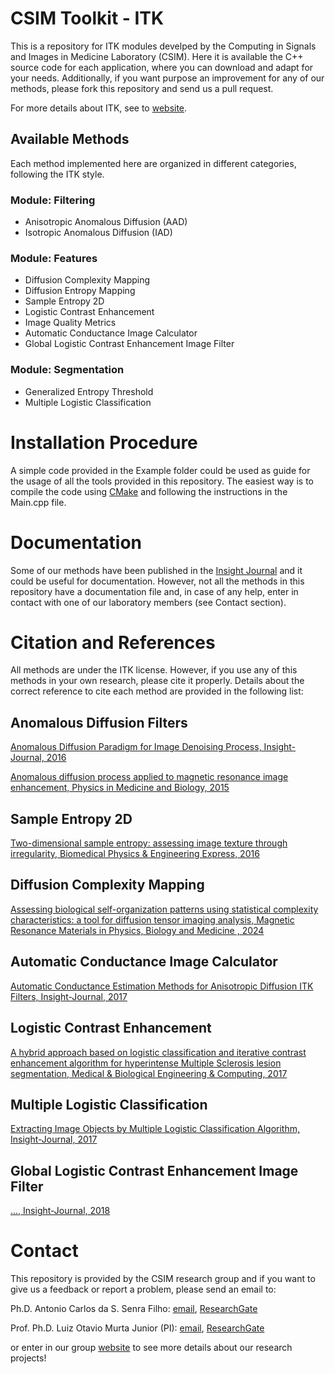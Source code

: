 # CSIM Toolkit - ITK 

This is a repository for ITK modules develped by the Computing in Signals and Images in Medicine Laboratory (CSIM). Here it is available the C++ source code for each application, where you can download and adapt for your needs. Additionally, if you want purpose an improvement for any of our methods, please fork this repository and send us a pull request.

For more details about ITK, see to [website](https://itk.org/).

## Available Methods 

Each method implemented here are organized in different categories, following the ITK style. 

### Module: Filtering
  * Anisotropic Anomalous Diffusion (AAD)
  * Isotropic Anomalous Diffusion (IAD)
  
### Module: Features
  * Diffusion Complexity Mapping
  * Diffusion Entropy Mapping
  * Sample Entropy 2D
  * Logistic Contrast Enhancement
  * Image Quality Metrics
  * Automatic Conductance Image Calculator
  * Global Logistic Contrast Enhancement Image Filter
  
### Module: Segmentation
  * Generalized Entropy Threshold 
  * Multiple Logistic Classification

# Installation Procedure

A simple code provided in the Example folder could be used as guide for the usage of all the tools provided in this repository. The easiest way is to compile the code using [CMake](https://cmake.org/) and following the instructions in the Main.cpp file. 

# Documentation

Some of our methods have been published in the [Insight Journal](http://insight-journal.org/) and it could be useful for documentation. However, not all the methods in this repository have a documentation file and, in case of any help, enter in contact with one of our laboratory members (see Contact section). 

# Citation and References

All methods are under the ITK license. However, if you use any of this methods in your own research, please cite it properly. Details about the correct reference to cite each method are provided in the following list:

## Anomalous Diffusion Filters

[Anomalous Diffusion Paradigm for Image Denoising Process, Insight-Journal, 2016](http://insight-journal.org/browse/publication/980)

[Anomalous diffusion process applied to magnetic resonance image enhancement, Physics in Medicine and Biology, 2015](http://doi.org/10.1088/0031-9155/60/6/2355)

## Sample Entropy 2D

[Two-dimensional sample entropy: assessing image texture through irregularity, Biomedical Physics & Engineering Express, 2016](http://doi.org/10.1088/2057-1976/2/4/045002)

## Diffusion Complexity Mapping
[Assessing biological self-organization patterns using statistical complexity characteristics: a tool for diffusion tensor imaging analysis, Magnetic Resonance Materials in Physics, Biology and Medicine , 2024](https://link.springer.com/article/10.1007/s10334-024-01185-4)

## Automatic Conductance Image Calculator

[Automatic Conductance Estimation Methods for Anisotropic Diffusion ITK Filters, Insight-Journal, 2017](http://insight-journal.org/browse/publication/983)

## Logistic Contrast Enhancement

[A hybrid approach based on logistic classification and iterative contrast enhancement algorithm for hyperintense Multiple Sclerosis lesion segmentation, Medical & Biological Engineering & Computing, 2017](http://doi.org/10.1007/s11517-017-1747-2)

## Multiple Logistic Classification

[Extracting Image Objects by Multiple Logistic Classification Algorithm, Insight-Journal, 2017](http://hdl.handle.net/10380/3589)

## Global Logistic Contrast Enhancement Image Filter

[..., Insight-Journal, 2018](http://hdl.handle.net/)

# Contact

This repository is provided by the CSIM research group and if you want to give us a feedback or report a problem, please send an email to:

Ph.D. Antonio Carlos da S. Senra Filho:  [email](mailto:acsenrafilho@usp.br), [ResearchGate](https://www.researchgate.net/profile/Antonio_Carlos_Senra_Filho)

Prof. Ph.D. Luiz Otavio Murta Junior (PI): [email](mailto:murta@usp.br), [ResearchGate](https://www.researchgate.net/profile/Luiz_Murta)

or enter in our group [website](http://dcm.ffclrp.usp.br/csim) to see more details about our research projects!
